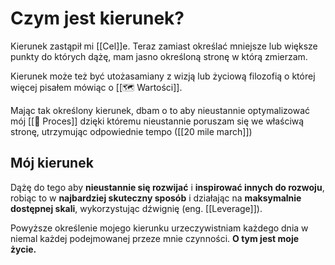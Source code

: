 # Czym jest kierunek?
Kierunek zastąpił mi [[Cel]]e. Teraz zamiast określać mniejsze lub większe punkty do których dążę, mam jasno określoną stronę w którą zmierzam.

Kierunek może też być utożasamiany z wizją lub życiową filozofią o której więcej pisałem mówiąc o [[🗺️ Wartości]]. 

Mając tak określony kierunek, dbam o to aby nieustannie optymalizować mój [[💫 Proces]] dzięki któremu nieustannie poruszam się we właściwą stronę, utrzymując odpowiednie tempo ([[20 mile march]])

## Mój kierunek
Dążę do tego aby **nieustannie się rozwijać** i **inspirować innych do rozwoju**, robiąc to w **najbardziej skuteczny sposób** i działając na **maksymalnie dostępnej skali**, wykorzystując dźwignię (eng. [[Leverage]]).

Powyższe określenie mojego kierunku urzeczywistniam każdego dnia w niemal każdej podejmowanej przeze mnie czynności. **O tym jest moje życie.**
